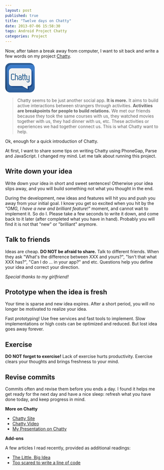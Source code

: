 ```yaml
---
layout: post
published: true
title: "Twelve days on Chatty"
date: 2013-07-06 15:58:30
tags: Android Project Chatty
categories: Project
---
```


Now, after taken a break away from computer, I want to sit back and write a few words on my project [Chatty](http://chatty.bicrement.com).

![Chatty Logo](/images/chatty/icon.png "Chatty Logo")

> Chatty seems to be just another social app. **It is more.** It aims to build active interactions between strangers through activities. **Activities are breakpoints for people to build relations.** We met our friends because they took the same courses with us, they watched movies together with us, they had dinner with us, etc. These activities or experiences we had together connect us. This is what Chatty want to help. 

Ok, enough for a quick introduction of Chatty.

At first, I want to share some tips on writing Chatty using PhoneGap, Parse and JavaScript. I changed my mind. Let me talk about running this project.

## Write down your idea

Write down your idea in short and sweet sentences! Otherwise your idea slips away, and you will build something not what you thought in the end.

During the development, new ideas and features will hit you and push you away from your initial goal. I know you get so excited when you hit by the _"OMG, I have a new and brilliant feature!"_ moment, and cannot wait to implement it. So do I. Please take a few seconds to write it down, and come back to it later (after completed what you have in hand). Probably you will find it is not that "new" or "brilliant" anymore.

## Talk to friends

Ideas are cheap. **DO NOT be afraid to share.** Talk to different friends. When they ask "What's the difference between XXX and yours?", "Isn't that what XXX has?", "Can I do ... in your app?" and etc. Questions help you define your idea and correct your direction.

_Special thanks to my girlfriend!_

## Prototype when the idea is fresh

Your time is sparse and new idea expires. After a short period, you will no longer be motivated to realize your idea.

Fast prototyping! Use free services and fast tools to implement. Slow implementations or high costs can be optimized and reduced. But lost idea goes away forever.

## Exercise

**DO NOT forget to exercise!** Lack of exercise hurts productivity. Exercise clears your thoughts and brings freshness to your mind.

## Revise commits

Commits often and revise them before you ends a day. I found it helps me get ready for the next day and have a nice sleep: refresh what you have done today, and keep progress in mind.

**More on Chatty**

- [Chatty Site](http://chatty.bicrement.com)
- [Chatty Video](http://youtu.be/5Xq1C6zw61Y)
- [My Presentation on Chatty](https://speakerdeck.com/zhuochun/chatty-meet-new-friends)

**Add-ons**

A few articles I read recently, provided as additional readings:

- [The Little, Big Idea](https://medium.com/better-humans/271ae5edf93e)
- [Too scared to write a line of code](https://medium.com/i-m-h-o/eef96ea6f4cb)
